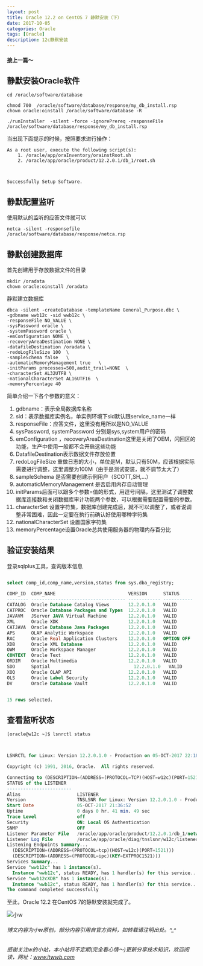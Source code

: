 ```yaml
---
layout: post
title: Oracle 12.2 on CentOS 7 静默安装（下）
date: 2017-10-05
categories: Oracle
tags: [Oracle]
description: 12c静默安装
---
```


#### 接上一篇～

## 静默安装Oracle软件

```shell
cd /oracle/software/database

chmod 700  /oracle/software/database/response/my_db_install.rsp
chown oracle:oinstall /oracle/software/database -R

./runInstaller  -silent -force -ignorePrereq -responseFile   /oracle/software/database/response/my_db_install.rsp

```

当出现下面提示的时候，按照要求进行操作：

```shell
As a root user, execute the following script(s):
	1. /oracle/app/oraInventory/orainstRoot.sh
	2. /oracle/app/oracle/product/12.2.0.1/db_1/root.sh



Successfully Setup Software.

```

## 静默配置监听

使用默认的监听的应答文件就可以

```shell
netca -silent -responsefile  /oracle/software/database/response/netca.rsp
```

## 静默创建数据库

首先创建用于存放数据文件的目录

```shell
mkdir /oradata
chown oracle:oinstall /oradata 
```
静默建立数据库

```shell
dbca -silent -createDatabase -templateName General_Purpose.dbc \
-gdbname wwb12c -sid wwb12c \
-responseFile NO_VALUE \
-sysPassword oracle \
-systemPassword oracle \
-emConfiguration NONE \
-recoveryAreaDestination NONE \
-datafileDestination /oradata \
-redoLogFileSize 100  \
-sampleSchema false   \
-automaticMemoryManagement true   \
-initParams processes=500,audit_trail=NONE  \
-characterSet AL32UTF8 \
-nationalCharacterSet AL16UTF16  \
-memoryPercentage 40
```

简单介绍一下各个参数的意义：
1. gdbname：表示全局数据库名称
2. sid：表示数据库实例名，单实例环境下sid默认跟service\_name一样
3. responseFile：应答文件，这里没有用所以是NO\_VALUE
4. sysPassword, systemPassword 分别是sys,system用户的密码
5. emConfiguration ，recoveryAreaDestination这里是关闭了OEM，闪回区的功能，生产中使用一般都不会开启这些功能
6. DatafileDestination表示数据文件存放位置
7. redoLogFileSize 重做日志的大小，单位是M，默认只有50M，应该根据实际需要进行调整，这里调整为100M（由于是测试安装，就不调节太大了）
8. sampleSchema 是否需要创建示例用户（SCOTT,SH,…）
9. automaticMemoryManagement 是否启用内存自动管理
10. initParams后面可以跟多个参数=值的形式，用逗号间隔，这里测试了调整数据库连接数和关闭数据库审计功能两个参数，可以根据需要配置需要的参数。
11. characterSet 设置字符集，数据库创建完成后，就不可以调整了，或者说调整非常困难，因此一定要在执行前确认好使用哪种字符集
12. nationalCharacterSet 设置国家字符集
13. memoryPercentage设置Oracle总共使用服务器的物理内存百分比


## 验证安装结果

登录sqlplus工具，查询版本信息

```sql

select comp_id,comp_name,version,status from sys.dba_registry;

COMP_ID  COMP_NAME                           VERSION      STATUS
-------- ----------------------------------- ------------ -----------
CATALOG  Oracle Database Catalog Views       12.2.0.1.0   VALID
CATPROC  Oracle Database Packages and Types  12.2.0.1.0   VALID
JAVAVM   JServer JAVA Virtual Machine        12.2.0.1.0   VALID
XML      Oracle XDK                          12.2.0.1.0   VALID
CATJAVA  Oracle Database Java Packages       12.2.0.1.0   VALID
APS      OLAP Analytic Workspace             12.2.0.1.0   VALID
RAC      Oracle Real Application Clusters    12.2.0.1.0   OPTION OFF
XDB      Oracle XML Database                 12.2.0.1.0   VALID
OWM      Oracle Workspace Manager            12.2.0.1.0   VALID
CONTEXT  Oracle Text                         12.2.0.1.0   VALID
ORDIM    Oracle Multimedia                   12.2.0.1.0   VALID
SDO      Spatial	                           12.2.0.1.0   VALID
XOQ      Oracle OLAP API                     12.2.0.1.0   VALID
OLS      Oracle Label Security               12.2.0.1.0   VALID
DV       Oracle Database Vault               12.2.0.1.0   VALID


15 rows selected.
```

## 查看监听状态

```sql
[oracle@w12c ~]$ lsnrctl status



LSNRCTL for Linux: Version 12.2.0.1.0 - Production on 05-OCT-2017 22:18:41

Copyright (c) 1991, 2016, Oracle.  All rights reserved.

Connecting to (DESCRIPTION=(ADDRESS=(PROTOCOL=TCP)(HOST=w12c)(PORT=1521)))
STATUS of the LISTENER
------------------------
Alias                     LISTENER
Version                   TNSLSNR for Linux: Version 12.2.0.1.0 - Production
Start Date                05-OCT-2017 21:36:52
Uptime                    0 days 0 hr. 41 min. 49 sec
Trace Level               off
Security                  ON: Local OS Authentication
SNMP                      OFF
Listener Parameter File   /oracle/app/oracle/product/12.2.0.1/db_1/network/admin/listener.ora
Listener Log File         /oracle/app/oracle/diag/tnslsnr/w12c/listener/alert/log.xml
Listening Endpoints Summary...
  (DESCRIPTION=(ADDRESS=(PROTOCOL=tcp)(HOST=w12c)(PORT=1521)))
  (DESCRIPTION=(ADDRESS=(PROTOCOL=ipc)(KEY=EXTPROC1521)))
Services Summary...
Service "wwb12c" has 1 instance(s).
  Instance "wwb12c", status READY, has 1 handler(s) for this service...
Service "wwb12cXDB" has 1 instance(s).
  Instance "wwb12c", status READY, has 1 handler(s) for this service...
The command completed successfully
```

至此，Oracle 12.2 在CentOS 7的静默安装就完成了。


![小w](https://wx2.sinaimg.cn/mw1024/891ecf4fly1fr361nvrcnj207w07sad7.jpg)

###### 博文内容为小w原创，部分内容引用自官方资料，如转载请注明出处。^_^

###### 感谢关注w的小站，本小站将不定期(完全看心情～)更新分享技术知识，欢迎阅读，网址：www.itwwb.com




